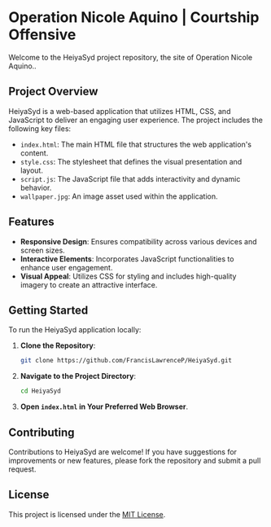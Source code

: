 # Operation Nicole Aquino | Courtship Offensive

Welcome to the HeiyaSyd project repository, the site of Operation Nicole Aquino..

## Project Overview

HeiyaSyd is a web-based application that utilizes HTML, CSS, and JavaScript to deliver an engaging user experience. The project includes the following key files:

- `index.html`: The main HTML file that structures the web application's content.
- `style.css`: The stylesheet that defines the visual presentation and layout.
- `script.js`: The JavaScript file that adds interactivity and dynamic behavior.
- `wallpaper.jpg`: An image asset used within the application.

## Features

- **Responsive Design**: Ensures compatibility across various devices and screen sizes.
- **Interactive Elements**: Incorporates JavaScript functionalities to enhance user engagement.
- **Visual Appeal**: Utilizes CSS for styling and includes high-quality imagery to create an attractive interface.

## Getting Started

To run the HeiyaSyd application locally:

1. **Clone the Repository**:
   ```bash
   git clone https://github.com/FrancisLawrenceP/HeiyaSyd.git
   ```
2. **Navigate to the Project Directory**:
   ```bash
   cd HeiyaSyd
   ```
3. **Open `index.html` in Your Preferred Web Browser**.

## Contributing

Contributions to HeiyaSyd are welcome! If you have suggestions for improvements or new features, please fork the repository and submit a pull request.

## License

This project is licensed under the [MIT License](LICENSE).

